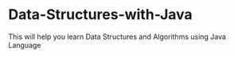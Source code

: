 # Data-Structures-with-Java
This will help you learn Data Structures and Algorithms using Java Language
